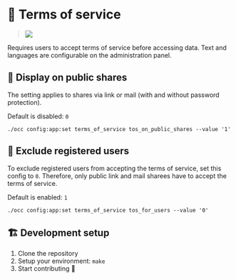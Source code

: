 # 📜 Terms of service

> ![](https://raw.githubusercontent.com/nextcloud/terms_of_service/master/docs/popup-dialog.png)

Requires users to accept terms of service before accessing data. Text and languages are configurable on the administration panel.

## 🔗 Display on public shares

The setting applies to shares via link or mail (with and without password protection).

Default is disabled: `0`
```
./occ config:app:set terms_of_service tos_on_public_shares --value '1'
```
## 👤 Exclude registered users

To exclude registered users from accepting the terms of service, set this config to `0`.
Therefore, only public link and mail sharees have to accept the terms of service.

Default is enabled: `1`
```
./occ config:app:set terms_of_service tos_for_users --value '0'
```

## 🏗️ Development setup

1. Clone the repository
2. Setup your environment: `make`
3. Start contributing 🎉
